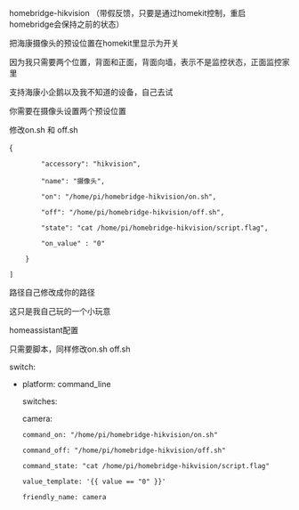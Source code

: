 homebridge-hikvision （带假反馈，只要是通过homekit控制，重启homebridge会保持之前的状态）

把海康摄像头的预设位置在homekit里显示为开关

因为我只需要两个位置，背面和正面，背面向墙，表示不是监控状态，正面监控家里

支持海康小企鹅以及我不知道的设备，自己去试

你需要在摄像头设置两个预设位置

修改on.sh 和 off.sh

{

            "accessory": "hikvision",
            
            "name": "摄像头",
            
            "on": "/home/pi/homebridge-hikvision/on.sh",
            
            "off": "/home/pi/homebridge-hikvision/off.sh",
            
            "state": "cat /home/pi/homebridge-hikvision/script.flag",
            
            "on_value" : "0"
            
        }
        
    ]
路径自己修改成你的路径

这只是我自己玩的一个小玩意


homeassistant配置

只需要脚本，同样修改on.sh off.sh

switch:

- platform: command_line

  switches:
  
    camera:
    
      command_on: "/home/pi/homebridge-hikvision/on.sh"
      
      command_off: "/home/pi/homebridge-hikvision/off.sh"
      
      command_state: "cat /home/pi/homebridge-hikvision/script.flag"
      
      value_template: '{{ value == "0" }}'
      
      friendly_name: camera
